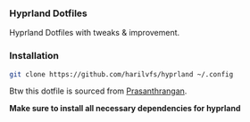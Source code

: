 ### Hyprland Dotfiles

Hyprland Dotfiles with tweaks & improvement.

### Installation

```bash
git clone https://github.com/harilvfs/hyprland ~/.config
```

Btw this dotfile is sourced from [Prasanthrangan](https://github.com/prasanthrangan/hyprdots).

**Make sure to install all necessary dependencies for hyprland**
